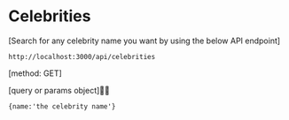 # Celebrities

[Search for any celebrity name you want by using the below API endpoint]

```
http://localhost:3000/api/celebrities
```

[method: GET]

[query or params object]🎈🎈

```
{name:'the celebrity name'}
```